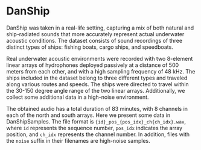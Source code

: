 # DanShip
DanShip was taken in a real-life setting, capturing a mix of both natural and ship-radiated sounds that more accurately represent actual underwater acoustic conditions. The dataset consists of sound recordings of three distinct types of ships: fishing boats, cargo ships, and speedboats. 

Real underwater acoustic environments were recorded with two 8-element linear arrays of hydrophones deployed passively at a distance of 500 meters from each other, and with a high sampling frequency of 48 kHz. The ships included in the dataset belong to three different types and traveled along various routes and speeds. The ships were directed to travel within the 30-150 degree angle range of the two linear arrays. Additionally, we collect some additional data in a high-noise environment.

The obtained audio has a total duration of 83 minutes, with 8 channels in each of the north and south arrays. Here we present some data in DanShipSamples. The file format is `{id}_pos_{pos_idx}_ch{ch_idx}.wav`, where `id` represents the sequence number, `pos_idx` indicates the array position, and `ch_idx` represents the channel number. In addition, files with the `noise` suffix in their filenames are high-noise samples.
